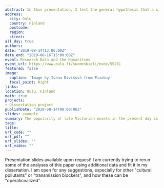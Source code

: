 ```yaml
---
abstract: In this presentation, I test the general hypothesis that a significant factor in the "cultural death" of late Victorian bestsellers is the presence of "cultural pollutants" (retrospectively, a better term would have been "transmission blockers") in their textual fabric. "Cultural pollutants" are inherent properties of the text linked to the zeitgeist of a particular period that block its vertical cultural transmission across time to new generations of readers – they neatly fit the cultural tastes of a certain period or generation but prevent the novel to thrive when these tastes change. As such, they are direct opposites to Dan Sperber’s "cultural attractors", aspects of the cultural product that facilitate its transmission. Textual features of the texts of the novels are "operationalized" as proxies for three types of "cultural pollutants": (1) Linguistic complexity, measured through the token-type ratio of the text—the initial hypothesis is that a higher TTR would be correlated with lower success; (2) Named entity ratio, indicating the level of saturation with concepts inextricably linked to the sociocultural context of the novels (i.e. references to places, people, professions that are no longer relevant or no longer exist)—the hypothesis is that a higher NER would correlate with lower success; (3) Dialogic liveliness - a basic measure of the proportion of dialogues in the texts (number of utterances/number of words)— the hypothesis is that a lower dialogic liveliness would correlate with lower success. The results reject the first hypothesis as TTR is positively correlated with success, possibly indicative of the high "literariness" of the "canon". The second and third hypothesis are confirmed, but the effects sizes are quite small. Although a step in the right direction, this paper is far from the final word of the topic. The corpus is quite limited, which affects the statistical significance of the study. Instead of just focusing on bestsellers and the most "canonical" novels from the period, future research will need to include the "archive", i.e. books that fall outside of these two narrow categories. 
address:
  city: Oulu
  country: Finland
  postcode: 
  region: 
  street: 
all_day: true
authors:
date: "2019-08-14T13:00:00Z"
date_end: "2019-08-16T15:00:00Z"
event: Research Data and the Humanities
event_url: https://www.oulu.fi/suomenkieli/node/55261
featured: false
image:
  caption: 'Image by Ivana Divišová from Pixabay'
  focal_point: Right
links:
location: Oulu, Finland
math: true
projects:
- Dissertation project
publishDate: "2020-09-14T00:00:00Z"
slides: example
summary: The popularity of late Victorian novels in the present day is characterized by extreme inequality. This paper tests the hypothesis that some novels that were bestsellers upon publication failed to linger in the collective memory of subsequent generations of readers due to "cultural pollutants", or "transmission blockers" — elements of the text filled with contemporary context that hinder the cultural transmission of the novels across time. 
tags: 
title: 
url_code: ""
url_pdf: ""
url_slides: ""
url_video: ""
---
```

Presentation slides available upon request! I am currently trying to rerun some of the analyses of this paper using additional data and fit it in my dissertation. I am open for any suggestions, especially for other "cultural pollutants" or "transmission blockers", and how these can be "operationalized". 
